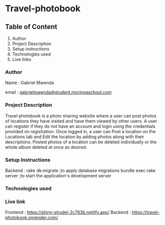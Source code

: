 # Travel-photobook

## Table of Content
1. Author
2. Project Description
3. Setup instructions
4. Technologies used
5. Live links


### Author
Name : Gabriel Mwenda

email : gabrielmwenda@student.moringaschool.com

### Project Description
Travel photobook is a photo sharing website where a user can post photos of locations they have visited and have them viewed by other users.
A user can register if they do not have an account and login using the credentials provided on registration.
Once logged in, a user can Post a location on the Locations tab and Edit the location by adding photos along with their descriptions.
Posted photos of a location can be deleted individually or the whole album deleted at once as desired.

### Setup Instructions
Backend : rake db:migrate ;to apply database migrations
          bundle exec rake server ;to start the application's development server

### Technologies used


### Live link



Frontend : https://shiny-strudel-2c763b.netlify.app/
Backend : https://travel-photobook.onrender.com/
